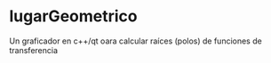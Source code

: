 # lugarGeometrico
Un graficador en c++/qt oara calcular raíces (polos) de funciones de transferencia
